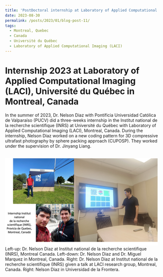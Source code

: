 ```yaml
---
title: 'PostDoctoral internship at Laboratory of Applied Computational Imaging (LACI) in Montreal, Canada, 2023'
date: 2023-08-30
permalink: /posts/2023/01/blog-post-11/
tags:
  - Montreal, Quebec
  - Canada
  - Université du Québec
  - Laboratory of Applied Computational Imaging (LACI)
---
```


Internship 2023 at Laboratory of Applied Computational Imaging (LACI), Université du Québec in Montreal, Canada
======

In the summer of 2023, Dr. Nelson Diaz with Pontificia Universidad Católica de Valparaíso (PUCV) did a three-weeks internship in the Institut national de la recherche scientifique (INRS) at Université du Québec with Laboratory of Applied Computational Imaging (LACI), Montreal, Canada. During the internship, Nelson Diaz worked on a new coding pattern for 3D compressive ultrafast photography by sphere packing approach (CUPOSP). They worked under the supervision of Dr. Jinyang Liang.



<br/><img src='/images/internship-canada2023.png'>
Left-up: Dr. Nelson Diaz at Institut national de la recherche scientifique (INRS), Montreal Canada. Left-down: Dr. Nelson Diaz and Dr. Miguel Marquez in Montreal, Canada. Right: Dr. Nelson Diaz at Institut national de la recherche scientifique (INRS) given a talk at LACI research group, Montreal, Canada. Right: Nelson Diaz in Universidad de la Frontera.
